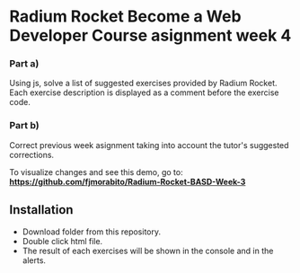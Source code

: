# Radium Rocket Become a Web Developer Course asignment week 4

### Part a)

Using js, solve a list of suggested exercises provided by Radium Rocket. Each exercise description is displayed as a comment before the exercise code.

### Part b)

Correct previous week asignment taking into account the tutor's suggested corrections.

To visualize changes and see this demo, go to:
**https://github.com/fjmorabito/Radium-Rocket-BASD-Week-3**

## Installation

- Download folder from this repository.
- Double click html file.
- The result of each exercises will be shown in the console and in the alerts.

